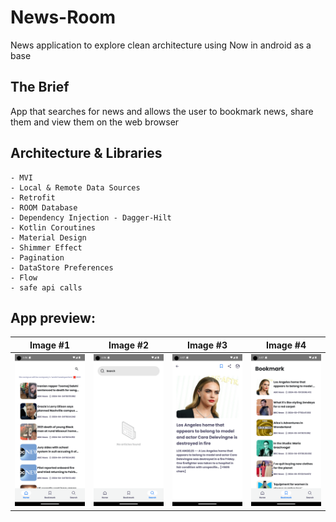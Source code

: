 # News-Room
News application to explore clean architecture using Now in android as a base

## The Brief

App that searches for news and allows the user to bookmark news, share them and view them on the web browser


## Architecture & Libraries
    - MVI
    - Local & Remote Data Sources
    - Retrofit
    - ROOM Database
    - Dependency Injection - Dagger-Hilt
    - Kotlin Coroutines
    - Material Design
    - Shimmer Effect
    - Pagination
    - DataStore Preferences
    - Flow
    - safe api calls

## App preview:




Image #1            |  Image #2             |  Image #3            |  Image #4                        
:-------------------------:|:----------------------------:|:----------------------------:|:----------------------------:
<img src="images/news_room_1.png">    |  <img src="images/news_room_2.png">     |  <img src="images/news_room_3.png">     |  <img src="images/news_room_4.png">     

